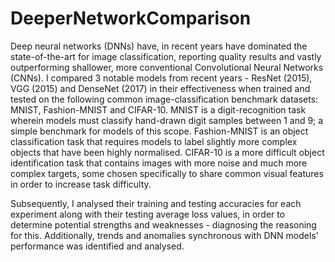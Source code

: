 # DeeperNetworkComparison

Deep neural networks (DNNs) have, in recent years have dominated the state-of-the-art for image classification, reporting quality results and vastly outperforming shallower, more conventional Convolutional Neural Networks (CNNs). I compared 3 notable models from recent years - ResNet (2015), VGG (2015) and DenseNet (2017) in their effectiveness when trained and tested on the following common image-classification benchmark datasets: MNIST, Fashion-MNIST and CIFAR-10. MNIST is a digit-recognition task wherein models must classify hand-drawn digit samples between 1 and 9; a simple benchmark for models of this scope. Fashion-MNIST is an object classification task that requires models to label slightly more complex objects that have been highly normalised. CIFAR-10 is a more difficult object identification task that contains images with more noise and much more complex targets, some chosen specifically to share common visual features in order to increase task difficulty.

Subsequently, I analysed their training and testing accuracies for each experiment along with their testing average loss values, in order to determine potential strengths and weaknesses - diagnosing the reasoning for this. Additionally, trends and anomalies synchronous with DNN models’ performance was identified and analysed.
